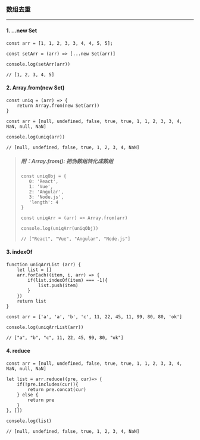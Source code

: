 ### 数组去重
---
#### 1. ...new Set
```
const arr = [1, 1, 2, 3, 3, 4, 4, 5, 5];

const setArr = (arr) => [...new Set(arr)]

console.log(setArr(arr))

// [1, 2, 3, 4, 5]
```
#### 2. Array.from(new Set)
```
const uniq = (arr) => {
    return Array.from(new Set(arr))
}

const arr = [null, undefined, false, true, true, 1, 1, 2, 3, 3, 4, NaN, null, NaN]

console.log(uniq(arr))

// [null, undefined, false, true, 1, 2, 3, 4, NaN]
```
> ##### 附：Array.from(): 把伪数组转化成数组
>```
>const uniqObj = {
>    0: 'React',
>    1: 'Vue',
>    2: 'Angular',
>    3: 'Node.js',
>    'length': 4
>}
>
>const uniqArr = (arr) => Array.from(arr)
>
>console.log(uniqArr(uniqObj))
>
>// ["React", "Vue", "Angular", "Node.js"]
>```

#### 3. indexOf
```
function uniqArrList (arr) {
    let list = []
    arr.forEach((item, i, arr) => {
        if(list.indexOf(item) === -1){
            list.push(item)
        }
    })
    return list
}

const arr = ['a', 'a', 'b', 'c', 11, 22, 45, 11, 99, 80, 80, 'ok']

console.log(uniqArrList(arr))

// ["a", "b", "c", 11, 22, 45, 99, 80, "ok"]
```

#### 4. reduce
```
const arr = [null, undefined, false, true, true, 1, 1, 2, 3, 3, 4, NaN, null, NaN]

let list = arr.reduce((pre, cur)=> {
    if(!pre.includes(cur)){
        return pre.concat(cur)
    } else {
        return pre
    }
}, [])

console.log(list)

// [null, undefined, false, true, 1, 2, 3, 4, NaN]
```